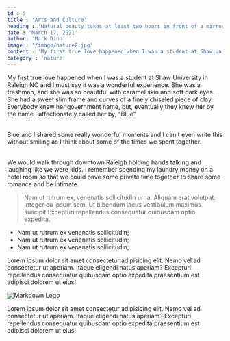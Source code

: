 ```yaml
---
id : 5
title : 'Arts and Culture'
heading : 'Natural beauty takes at least two hours in front of a mirror.'
date : 'March 17, 2021'
author: 'Mark Dinn'
image : '/image/nature2.jpg' 
content : 'My first true love happened when I was a student at Shaw University in Raleigh NC and I must say it was a wonderful experience. She was a freshman, and she was so beautiful with caramel skin and soft dark eyes. She had a sweet slim frame and curves of a finely chiseled piece of clay. Everybody knew her government name, but, eventually they knew her by the name I affectionately called her by, “Blue”.'
category : 'nature'
---
```



My first true love happened when I was a student at Shaw University in Raleigh NC and I must say it was a wonderful experience. She was a freshman, and she was so beautiful with caramel skin and soft dark eyes. She had a sweet slim frame and curves of a finely chiseled piece of clay. Everybody knew her government name, but, eventually they knew her by the name I affectionately called her by, “Blue”.</br><br>

Blue and I shared some really wonderful moments and I can’t even write this without smiling as I think about some of the times we spent together.</br> <br>

We would walk through downtown Raleigh holding hands talking and laughing like we were kids. I remember spending my laundry money on a hotel room so that we could have some private time together to share some romance and be intimate.

> Nam ut rutrum ex, venenatis sollicitudin urna. Aliquam erat volutpat. Integer eu ipsum sem. Ut bibendum lacus vestibulum maximus suscipit Excepturi repellendus consequatur quibusdam optio expedita.

* Nam ut rutrum ex venenatis sollicitudin;
* Nam ut rutrum ex venenatis sollicitudin;
* Nam ut rutrum ex venenatis sollicitudin;

Lorem ipsum dolor sit amet consectetur adipisicing elit. Nemo vel ad consectetur ut aperiam. Itaque eligendi natus aperiam? Excepturi repellendus consequatur quibusdam optio expedita praesentium est adipisci dolorem ut eius!

![Markdown Logo](image/travel-photography-career-sahara-morocco-camels-hillary-fox.jpg)

Lorem ipsum dolor sit amet consectetur adipisicing elit. Nemo vel ad consectetur ut aperiam. Itaque eligendi natus aperiam? Excepturi repellendus consequatur quibusdam optio expedita praesentium est adipisci dolorem ut eius!